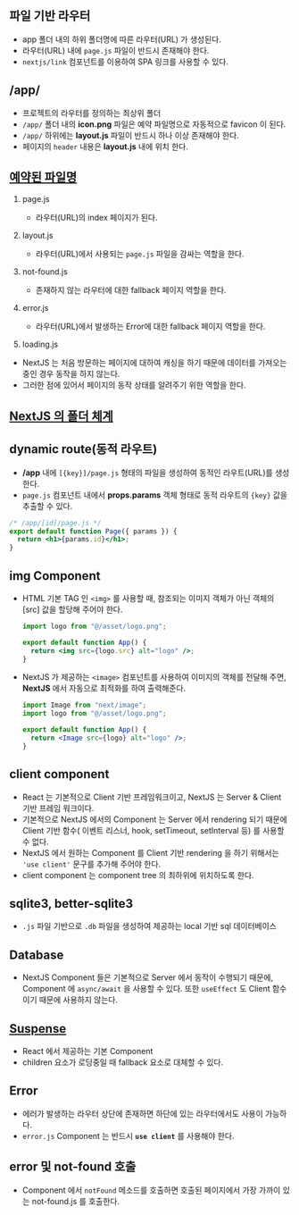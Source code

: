 ## 파일 기반 라우터

- app 폴더 내의 하위 폴더명에 따른 라우터(URL) 가 생성된다.
- 라우터(URL) 내에 `page.js` 파일이 반드시 존재해야 한다.
- `nextjs/link` 컴포넌트를 이용하여 SPA 링크를 사용할 수 있다.

## /app/

- 프로젝트의 라우터를 정의하는 최상위 폴더
- `/app/` 폴더 내의 **icon.png** 파일은 예약 파일명으로 자동적으로 favicon 이 된다.
- `/app/` 하위에는 **layout.js** 파일이 반드시 하나 이상 존재해야 한다.
- 페이지의 `header` 내용은 **layout.js** 내에 위치 한다.

## [예약된 파일명](https://nextjs.org/docs/app/api-reference/file-conventions)

1. page.js

   - 라우터(URL)의 index 페이지가 된다.

2. layout.js

   - 라우터(URL)에서 사용되는 `page.js` 파일을 감싸는 역할을 한다.

3. not-found.js

   - 존재하지 않는 라우터에 대한 fallback 페이지 역할을 한다.

4. error.js

   - 라우터(URL)에서 발생하는 Error에 대한 fallback 페이지 역할을 한다.

5. loading.js

- NextJS 는 처음 방문하는 페이지에 대하여 캐싱을 하기 때문에 데이터를 가져오는 중인 경우 동작을 하지 않는다.
- 그러한 점에 있어서 페이지의 동작 상태를 알려주기 위한 역할을 한다.

## [NextJS 의 폴더 체계](https://nextjs.org/docs/app/building-your-application/routing/colocation)

## dynamic route(동적 라우트)

- **/app** 내에 `[{key}]/page.js` 형태의 파일을 생성하여 동적인 라우트(URL)를 생성한다.
- `page.js` 컴포넌트 내에서 **props.params** 객체 형태로 동적 라우트의 `{key}` 값을 추출할 수 있다.

```jsx
/* /app/[id]/page.js */
export default function Page({ params }) {
  return <h1>{params.id}</h1>;
}
```

## img Component

- HTML 기본 TAG 인 `<img>` 를 사용할 때, 참조되는 이미지 객체가 아닌 객체의 [src] 값을 할당해 주어야 한다.

  ```jsx
  import logo from "@/asset/logo.png";

  export default function App() {
    return <img src={logo.src} alt="logo" />;
  }
  ```

- NextJS 가 제공하는 `<image>` 컴포넌트를 사용하여 이미지의 객체를 전달해 주면, **NextJS** 에서 자동으로 최적화를 하여 출력해준다.

  ```jsx
  import Image from "next/image";
  import logo from "@/asset/logo.png";

  export default function App() {
    return <Image src={logo} alt="logo" />;
  }
  ```

## client component

- React 는 기본적으로 Client 기반 프레임워크이고, NextJS 는 Server & Client 기반 프레임 워크이다.
- 기본적으로 NextJS 에서의 Component 는 Server 에서 rendering 되기 때문에 Client 기반 함수( 이벤트 리스너, hook, setTimeout, setInterval 등) 를 사용할 수 없다.
- NextJS 에서 원하는 Component 를 Client 기반 rendering 을 하기 위해서는 `'use client'` 문구를 추가해 주어야 한다.
- client component 는 component tree 의 최하위에 위치하도록 한다.

## sqlite3, better-sqlite3

- `.js` 파일 기반으로 `.db` 파일을 생성하여 제공하는 local 기반 sql 데이터베이스

## Database

- NextJS Component 들은 기본적으로 Server 에서 동작이 수행되기 때문에, Component 에 `async/await` 을 사용할 수 있다. 또한 `useEffect` 도 Client 함수이기 때문에 사용하지 않는다.

## [Suspense](react.dev/reference/react/Suspense)

- React 에서 제공하는 기본 Component
- children 요소가 로딩중일 때 fallback 요소로 대체할 수 있다.

## Error

- 에러가 발생하는 라우터 상단에 존재하면 하단에 있는 라우터에서도 사용이 가능하다.
- `error.js` Component 는 반드시 **`use client`** 를 사용해야 한다.

## error 및 not-found 호출

- Component 에서 `notFound` 메소드를 호출하면 호출된 페이지에서 가장 가까이 있는 not-found.js 를 호출한다.

